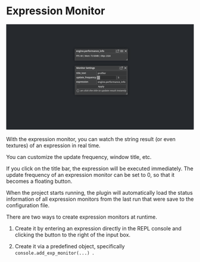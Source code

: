 # Expression Monitor

![](assets/monitor.png)

With the expression monitor, you can watch the string result (or even textures) of an expression in real time.

You can customize the update frequency, window title, etc.

If you click on the title bar, the expression will be executed immediately. The update frequency of an expression monitor can be set to 0, so that it becomes a floating button.

When the project starts running, the plugin will automatically load the status information of all expression monitors from the last run that were save to the configuration file.

There are two ways to create expression monitors at runtime.

1. Create it by entering an expression directly in the REPL console and clicking the button to the right of the input box.

2. Create it via a predefined object, specifically `console.add_exp_monitor(...) `.
